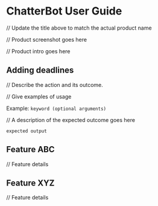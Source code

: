 # ChatterBot User Guide

// Update the title above to match the actual product name

// Product screenshot goes here

// Product intro goes here

## Adding deadlines

// Describe the action and its outcome.

// Give examples of usage

Example: `keyword (optional arguments)`

// A description of the expected outcome goes here

```
expected output
```

## Feature ABC

// Feature details


## Feature XYZ

// Feature details